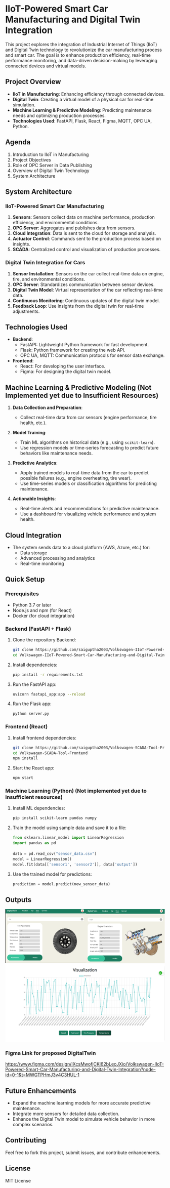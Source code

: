 # IloT-Powered Smart Car Manufacturing and Digital Twin Integration

This project explores the integration of Industrial Internet of Things (IIoT) and Digital Twin technology to revolutionize the car manufacturing process and smart car. The goal is to enhance production efficiency, real-time performance monitoring, and data-driven decision-making by leveraging connected devices and virtual models.
 
## Project Overview
- **IloT in Manufacturing**: Enhancing efficiency through connected devices.
- **Digital Twin**: Creating a virtual model of a physical car for real-time simulation.
- **Machine Learning & Predictive Modeling**: Predicting maintenance needs and optimizing production processes.
- **Technologies Used**: FastAPI, Flask, React, Figma, MQTT, OPC UA, Python.

## Agenda
1. Introduction to IIoT in Manufacturing
2. Project Objectives
3. Role of OPC Server in Data Publishing
4. Overview of Digital Twin Technology
5. System Architecture


## System Architecture

### IloT-Powered Smart Car Manufacturing
1. **Sensors**: Sensors collect data on machine performance, production efficiency, and environmental conditions.
2. **OPC Server**: Aggregates and publishes data from sensors.
3. **Cloud Integration**: Data is sent to the cloud for storage and analysis.
4. **Actuator Control**: Commands sent to the production process based on insights.
5. **SCADA**: Centralized control and visualization of production processes.

### Digital Twin Integration for Cars
1. **Sensor Installation**: Sensors on the car collect real-time data on engine, tire, and environmental conditions.
2. **OPC Server**: Standardizes communication between sensor devices.
3. **Digital Twin Model**: Virtual representation of the car reflecting real-time data.
4. **Continuous Monitoring**: Continuous updates of the digital twin model.
5. **Feedback Loop**: Use insights from the digital twin for real-time adjustments.

## Technologies Used
- **Backend**:
  - FastAPI: Lightweight Python framework for fast development.
  - Flask: Python framework for creating the web API.
  - OPC UA, MQTT: Communication protocols for sensor data exchange.
- **Frontend**:
  - React: For developing the user interface.
  - Figma: For designing the digital twin model.

## Machine Learning & Predictive Modeling (Not Implemented yet due to Insufficient Resources)

1. **Data Collection and Preparation**:
   - Collect real-time data from car sensors (engine performance, tire health, etc.).
   
2. **Model Training**:
   - Train ML algorithms on historical data (e.g., using `scikit-learn`).
   - Use regression models or time-series forecasting to predict future behaviors like maintenance needs.

3. **Predictive Analytics**:
   - Apply trained models to real-time data from the car to predict possible failures (e.g., engine overheating, tire wear).
   - Use time-series models or classification algorithms for predicting maintenance.

4. **Actionable Insights**:
   - Real-time alerts and recommendations for predictive maintenance.
   - Use a dashboard for visualizing vehicle performance and system health.

## Cloud Integration
- The system sends data to a cloud platform (AWS, Azure, etc.) for:
  - Data storage
  - Advanced processing and analytics
  - Real-time monitoring

## Quick Setup

### Prerequisites
- Python 3.7 or later
- Node.js and npm (for React)
- Docker (for cloud integration)

### Backend (FastAPI + Flask)
1. Clone the repository Backend:
    ```bash
    git clone https://github.com/saiguptha2003/Volkswagen-IIoT-Powered-Smart-Car-Manufacturing-and-Digital-Twin-Integration.git
    cd Volkswagen-IIoT-Powered-Smart-Car-Manufacturing-and-Digital-Twin-Integration
    ```

2. Install dependencies:
    ```bash
    pip install -r requirements.txt
    ```

3. Run the FastAPI app:
    ```bash
    uvicorn fastapi_app:app --reload
    ```

4. Run the Flask app:
    ```bash
    python server.py
    ```

### Frontend (React)
1. Install frontend dependencies:
    ```bash
    git clone https://github.com/saiguptha2003/Volkswagen-SCADA-Tool-Frontend.git
    cd Volkswagen-SCADA-Tool-Frontend
    npm install
    ```

2. Start the React app:
    ```bash
    npm start
    ```

### Machine Learning (Python) (Not implemented yet due to insufficient resources)
1. Install ML dependencies:
    ```bash
    pip install scikit-learn pandas numpy
    ```

2. Train the model using sample data and save it to a file:
    ```python
    from sklearn.linear_model import LinearRegression
    import pandas as pd

    data = pd.read_csv("sensor_data.csv")
    model = LinearRegression()
    model.fit(data[['sensor1', 'sensor2']], data['output'])
    ```

3. Use the trained model for predictions:
    ```python
    prediction = model.predict(new_sensor_data)
    ```
## Outputs
![Alt text](https://github.com/saiguptha2003/Volkswagen-IIoT-Powered-Smart-Car-Manufacturing-and-Digital-Twin-Integration/blob/main/outputs/digitaltwin.png)
![Alt text](https://github.com/saiguptha2003/Volkswagen-IIoT-Powered-Smart-Car-Manufacturing-and-Digital-Twin-Integration/blob/main/outputs/scadatool.png)


### Figma Link for proposed DigitalTwin
https://www.figma.com/design/IXcsMwofjCKl62bLecJXio/Volkswagen-IIoT-Powered-Smart-Car-Manufacturing-and-Digital-Twin-Integration?node-id=0-1&t=MWGTPHmJ3v4C3HUL-1
## Future Enhancements
- Expand the machine learning models for more accurate predictive maintenance.
- Integrate more sensors for detailed data collection.
- Enhance the Digital Twin model to simulate vehicle behavior in more complex scenarios.

## Contributing
Feel free to fork this project, submit issues, and contribute enhancements.

## License
MIT License
